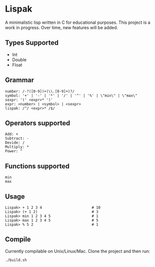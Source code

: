 # Lispak
A minimalistic lisp written in C for educational purposes.
This project is a work in progress. Over time, new features will be added.

## Types Supported

* Int
* Double
* Float

## Grammar

```
number: /-?([0-9])+(\\.[0-9]+)?/
symbol: '+' | '-' | '*' | '/' | '^' | '%' | \"min\" | \"max\"
sexpr: '(' <expr>* ')'                 
expr: <number> | <symbol> | <sexpr>
lispak: /^/ <expr>* /$/                                           
```

## Operators supported
```
Add: +
Subtract: -
Devide: /
Multiply: *
Power: ^
```

## Functions supported
```
min
max
```

## Usage
```
Lispak> + 1 2 3 4 						# 10
Lispak> (+ 1 2)							# 3
Lispak> min 1 2 3 4 5					# 1
Lispak> max 1 2 3 4 5					# 5
Lispak> % 5 2							# 1
```

## Compile
Currently compilable on Unix/Linux/Mac. Clone the project and then run:

```
./build.sh
```